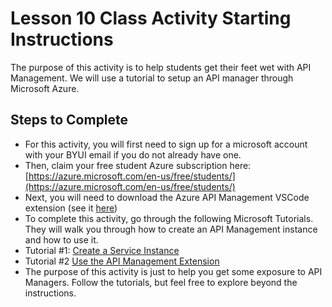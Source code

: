 # Lesson 10 Class Activity Starting Instructions

The purpose of this activity is to help students get their feet wet with API Management. We will use a tutorial to setup an API manager through Microsoft Azure.

## Steps to Complete

- For this activity, you will first need to sign up for a microsoft account with your BYUI email if you do not already have one. 
- Then, claim your free student Azure subscription here: [https://azure.microsoft.com/en-us/free/students/](https://azure.microsoft.com/en-us/free/students/)
- Next, you will need to download the Azure API Management VSCode extension (see it [here](https://marketplace.visualstudio.com/items?itemName=ms-azuretools.vscode-apimanagement&ssr=false#overview))
- To complete this activity, go through the following Microsoft Tutorials. They will walk you through how to create an API Management instance and how to use it.
- Tutorial #1: [Create a Service Instance](https://docs.microsoft.com/en-us/azure/api-management/vscode-create-service-instance)
- Tutorial #2 [Use the API Management Extension](https://docs.microsoft.com/en-us/azure/api-management/visual-studio-code-tutorial)
- The purpose of this activity is just to help you get some exposure to API Managers. Follow the tutorials, but feel free to explore beyond the instructions.
